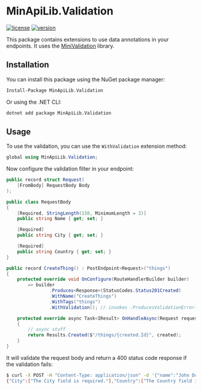 # MinApiLib.Validation

[![license](https://img.shields.io/badge/License-MIT-purple.svg)](../../LICENSE)
[![version](https://img.shields.io/nuget/vpre/MinApiLib.Validation)](https://www.nuget.org/packages/MinApiLib.Validation)

This package contains extensions to use data annotations in your endpoints. It uses the [MiniValidation](https://github.com/DamianEdwards/MiniValidation) library.


## Installation

You can install this package using the NuGet package manager:

```bash
Install-Package MinApiLib.Validation
```

Or using the .NET CLI:

```bash
dotnet add package MinApiLib.Validation
```

## Usage

To use the validation, you can use the `WithValidation` extension method:

```csharp
global using MinApiLib.Validation;
```

Now configure the validation filter in your endpoint:

```csharp
public record struct Request(
    [FromBody] RequestBody Body
);

public class RequestBody
{
    [Required, StringLength(150, MinimumLength = 3)]
    public string Name { get; set; }

    [Required]
    public string City { get; set; }

    [Required]
    public string Country { get; set; }
}

public record CreateThing() : PostEndpoint<Request>("things")
{
    protected override void OnConfigure(RouteHandlerBuilder builder)
        => builder
                .Produces<Response>(StatusCodes.Status201Created)
                .WithName("CreateThings")
                .WithTags("things")
                .WithValidation(); // invokes .ProducesValidationError()

    protected override async Task<IResult> OnHandleAsync(Request request, CancellationToken cancellationToken)
    {
        // async stuff
        return Results.Created($"/things/{created.Id}", created);
    }
}
```

It will validate the request body and return a 400 status code response if the validation fails:

```bash
$ curl -X POST -H "Content-Type: application/json" -d '{"name":"John Doe"}' "http://localhost:5000/things"
{"City":["The City field is required."],"Country":["The Country field is required."]}%
```